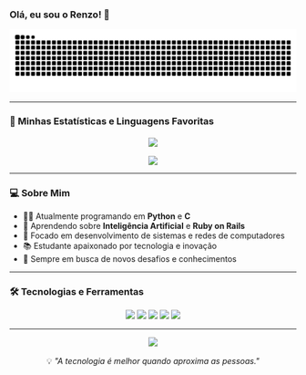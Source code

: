 ### Olá, eu sou o Renzo! 👋

<p align="center">
  <a href="https://github.com/Renzo-Tognella">
    <img src="https://raw.githubusercontent.com/Renzo-Tognella/Renzo-Tognella/output/github-contribution-grid-snake.svg" alt="Snake animation">
  </a>
</p>

---

### 🚀 Minhas Estatísticas e Linguagens Favoritas

<p align="center">
  <a href="https://github.com/Renzo-Tognella">
    <img align="center" src="https://github-readme-stats.vercel.app/api/top-langs/?username=Renzo-Tognella&layout=compact&theme=tokyonight&hide=html,css&langs_count=8" />
  </a>
</p>

<p align="center">
  <a href="https://github.com/Renzo-Tognella">
    <img align="center" src="https://github-readme-stats.vercel.app/api?username=Renzo-Tognella&show_icons=true&theme=tokyonight&include_all_commits=true&count_private=true" />
  </a>
</p>

---

### 💻 Sobre Mim

- 👨‍💻 Atualmente programando em **Python** e **C**
- 🧠 Aprendendo sobre **Inteligência Artificial** e **Ruby on Rails**
- 🎯 Focado em desenvolvimento de sistemas e redes de computadores
- 📚 Estudante apaixonado por tecnologia e inovação
- 🌱 Sempre em busca de novos desafios e conhecimentos

---

### 🛠️ Tecnologias e Ferramentas

<p align="center">
  <img src="https://img.shields.io/badge/Python-3776AB?style=for-the-badge&logo=python&logoColor=white" />
  <img src="https://img.shields.io/badge/C-00599C?style=for-the-badge&logo=c&logoColor=white" />
  <img src="https://img.shields.io/badge/Ruby_on_Rails-CC0000?style=for-the-badge&logo=ruby-on-rails&logoColor=white" />
  <img src="https://img.shields.io/badge/Git-F05032?style=for-the-badge&logo=git&logoColor=white" />
  <img src="https://img.shields.io/badge/macOS-000000?style=for-the-badge&logo=apple&logoColor=white" />
</p>

---

<p align="center">
  <img src="https://komarev.com/ghpvc/?username=Renzo-Tognella&color=blue&style=flat-square&label=Visualizações+do+Perfil" />
</p>

<p align="center">
  💡 <em>"A tecnologia é melhor quando aproxima as pessoas."</em>
</p>